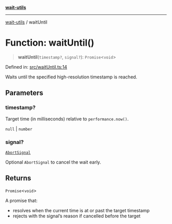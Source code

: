 [**wait-utils**](../README.md)

***

[wait-utils](../globals.md) / waitUntil

# Function: waitUntil()

> **waitUntil**(`timestamp?`, `signal?`): `Promise`\<`void`\>

Defined in: [src/waitUntil.ts:14](https://github.com/havelessbemore/wait-utils/blob/15dbd61dba9c072aaada4b9cdc5ac16d88e7000e/src/waitUntil.ts#L14)

Waits until the specified high-resolution timestamp is reached.

## Parameters

### timestamp?

Target time (in milliseconds) relative to `performance.now()`.

`null` | `number`

### signal?

[`AbortSignal`](#)

Optional `AbortSignal` to cancel the wait early.

## Returns

`Promise`\<`void`\>

A promise that:
- resolves when the current time is at or past the target timestamp
- rejects with the signal’s reason if cancelled before the target
